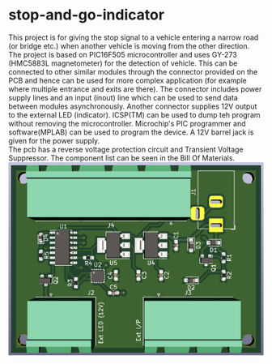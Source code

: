 # stop-and-go-indicator

This project is for giving the stop signal to a vehicle entering a narrow road (or bridge etc.) when another vehicle is moving from the other direction. 
<br>The project is based on PIC16F505 microcontroller and uses GY-273 (HMC5883L magnetometer) for the detection of vehicle.
This can be connected to other similar modules through the connector provided on the PCB and hence can be used for more complex application (for example where multiple entrance and exits are there). The connector includes power supply lines and an input (inout) line which can be used to send data between modules asynchronously. Another connector supplies 12V output to the external LED (indicator). ICSP(TM) can be used to dump teh program without removing the microcontroller. Microchip's PIC programmer and software(MPLAB) can be used to program the device. A 12V barrel jack is given for the power supply. 
<br>The pcb has a reverse voltage protection circuit and Transient Voltage Suppressor. The component list can be seen in the Bill Of Materials.
![](KiCAD_3D_viewer_pcb_front_view.png)
